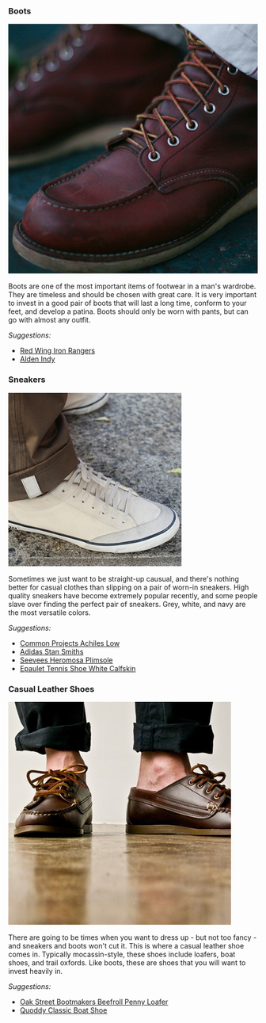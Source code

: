 ### Boots
![](/assets/images/boots.png)

Boots are one of the most important items of footwear in a man's wardrobe. They are timeless and should be chosen with great care. It is very important to invest in a good pair of boots that will last a long time, conform to your feet, and develop a patina. Boots should only be worn with pants, but can go with almost any outfit.

*Suggestions:*

- [Red Wing Iron Rangers][red-wing]
- [Alden Indy][alden-boot]


### Sneakers
![](/assets/images/sneakers.png)

Sometimes we just want to be straight-up causual, and there's nothing better for casual clothes than slipping on a pair of worn-in sneakers. High quality sneakers have become extremely popular recently, and some people slave over finding the perfect pair of sneakers. Grey, white, and navy are the most versatile colors.

*Suggestions:*

- [Common Projects Achiles Low][cp]
- [Adidas Stan Smiths][adidas]
- [Seevees Heromosa Plimsole][seevees]
- [Epaulet Tennis Shoe White Calfskin][epaulet-shoe]


### Casual Leather Shoes
![](/assets/images/leather.png)

There are going to be times when you want to dress up - but not too fancy - and sneakers and boots won't cut it. This is where a casual leather shoe comes in. Typically mocassin-style, these shoes include loafers, boat shoes, and trail oxfords. Like boots, these are shoes that you will want to invest heavily in.

*Suggestions:*

- [Oak Street Bootmakers Beefroll Penny Loafer][oak-street-penny]
- [Quoddy Classic Boat Shoe][quoddy]

[red-wing]: http://www.redwingheritage.com/boots/#&m=/detail/8111-heritage-us/8111-red-wing-lifestyle-mens-iron-ranger-boot-amber/
[alden-boot]: http://www.aldenshop.com/Store/DrawProducts.aspx?CategoryID=163&ParentID=4&PageID=&Action=
[cp]: http://www.mrporter.com/product/377903?cm_mmc=ProductSearch-_-us-_-Sneakers-_-Original&gclid=CIbx3IOikL4CFaNj7AodTCgAYg
[seevees]: https://www.seavees.com/products/08-slash-63-hermosa-plimsoll/natural#.U2AZsa1dX89
[oak-street-penny]: http://oakstreetbootmakers.com/footwear/beefroll-penny-loafer
[quoddy]: http://www.quoddy.com/classic-boat-shoe/
[adidas]: http://www.adidas.com/us/product/mens-originals-stan-smith-shoes/ION05?cid=M20326&breadcrumb=1z13071Z1z11zrfZsvZ1z11npeZ1z13ybj
[epaulet-shoe]: http://epauletnewyork.com/collections/footwear/products/epaulet-tennis-trainer-white-calfskin
